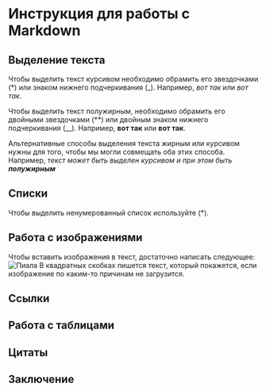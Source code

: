 # Инструкция для работы с Markdown

## Выделение текста

Чтобы выделить текст курсивом необходимо обрамить его звездочками (*) или знаком нижнего подчеркивания (_). Например, *вот так* или _вот так_.

Чтобы выделить текст полужирным, необходимо обрамить его двойными звездочками (**) или двойным знаком нижнего подчеркивания (__). Например, **вот так** или __вот так__.

Альтернативные способы выделения текста жирным или курсивом нужны для того, чтобы мы могли совмещать оба этих способа. Например, _текст может быть выделен курсивом и при этом быть **полужирным**_

## Списки
Чтобы выделить ненумерованный список используйте (*).
## Работа с изображениями

Чтобы вставить изображения в текст, достаточно написать следующее:
![Пиала](Ru.jpg_640x640.webp)
В квадратных скобках пишется текст, который покажется, если изображение по каким-то причинам не загрузится.

## Ссылки

## Работа с таблицами

## Цитаты

## Заключение